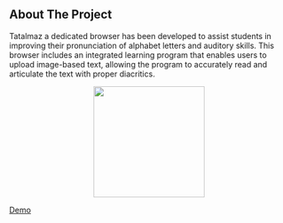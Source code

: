 ## About The Project
Tatalmaz a dedicated browser has been developed to assist students in improving their pronunciation of alphabet letters and auditory skills. This browser includes an integrated learning program that enables users to upload image-based text, allowing the program to accurately read and articulate the text with proper diacritics.
<p align="center">
  <img src="![تتلمذ](https://github.com/eabsoma/Tatalmaz/assets/142039353/a639bb32-581b-4252-a786-be26c95fe219)" width="200"/>
</p>





[Demo](https://drive.google.com/file/d/16_VJ7Tp7QWdXmTT3BsG-PdSLWOhqlCVB/view?usp=sharing)
